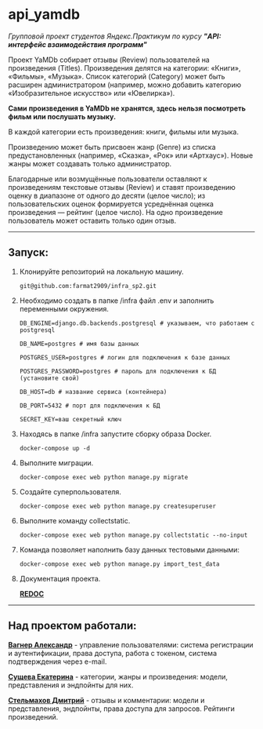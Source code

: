 # api_yamdb

*Групповой проект студентов Яндекс.Практикум по курсу **"API: интерфейс взаимодействия программ"***

Проект YaMDb собирает отзывы (Review) пользователей на произведения (Titles). Произведения делятся на категории: «Книги», «Фильмы», «Музыка». Список категорий (Category) может быть расширен администратором (например, можно добавить категорию «Изобразительное искусство» или «Ювелирка»).

**Сами произведения в YaMDb не хранятся, здесь нельзя посмотреть фильм или послушать музыку.**

В каждой категории есть произведения: книги, фильмы или музыка.

Произведению может быть присвоен жанр (Genre) из списка предустановленных (например, «Сказка», «Рок» или «Артхаус»). Новые жанры может создавать только администратор.

Благодарные или возмущённые пользователи оставляют к произведениям текстовые отзывы (Review) и ставят произведению оценку в диапазоне от одного до десяти (целое число); из пользовательских оценок формируется усреднённая оценка произведения — рейтинг (целое число). На одно произведение пользователь может оставить только один отзыв.

___

## Запуск:
1. Клонируйте репозиторий на локальную машину.

    ``git@github.com:farmat2909/infra_sp2.git``

2. Необходимо создать в папке /infra файл .env и заполнить переменными окружения.

    ``DB_ENGINE=django.db.backends.postgresql # указываем, что работаем c postgresql``

    ``DB_NAME=postgres # имя базы данных``

    ``POSTGRES_USER=postgres # логин для подключения к базе данных``

    ``POSTGRES_PASSWORD=postgres # пароль для подключения к БД (установите свой)``

    ``DB_HOST=db # название сервиса (контейнера)``

    ``DB_PORT=5432 # порт для подключения к БД``
    
    ``SECRET_KEY=ваш секретный ключ``

3. Находясь в папке /infra запустите сборку образа Docker.

    ``docker-compose up -d``

4. Выполните миграции.

    ``docker-compose exec web python manage.py migrate``

5. Создайте суперпользователя.

    ``docker-compose exec web python manage.py createsuperuser``

6. Выполните команду collectstatic.

    ``docker-compose exec web python manage.py collectstatic --no-input``

7. Команда позволяет наполнить базу данных тестовыми данными:

    ``docker-compose exec web python manage.py import_test_data``

8. Документация проекта.

    **[REDOC](http://localhost/redoc/)**

---
## Над проектом работали:
**[Вагнер Александр](https://github.com/KorsakovPV)** - управление пользователями: система регистрации и аутентификации, права доступа, работа с токеном, система подтверждения через e-mail.

**[Сущева Екатерина](https://github.com/MelatoZa)** - категории, жанры и произведения: модели, представления и эндпойнты для них.

**[Стельмахов Дмитрий](https://github.com/farmat2909)** - отзывы и комментарии: модели и представления, эндпойнты, права доступа для запросов. Рейтинги произведений.
